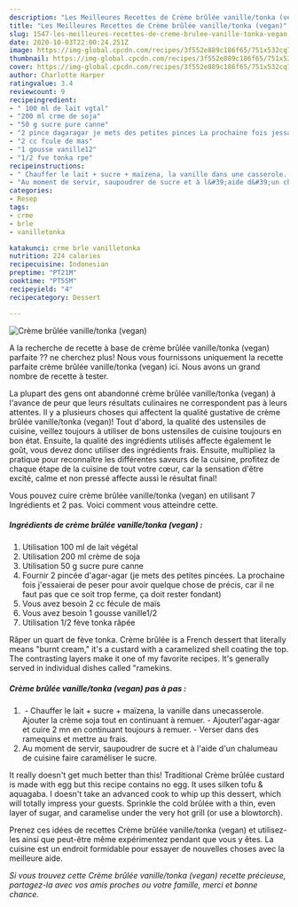 ```yaml
---
description: "Les Meilleures Recettes de Crème brûlée vanille/tonka (vegan)"
title: "Les Meilleures Recettes de Crème brûlée vanille/tonka (vegan)"
slug: 1547-les-meilleures-recettes-de-creme-brulee-vanille-tonka-vegan
date: 2020-10-03T22:00:24.251Z
image: https://img-global.cpcdn.com/recipes/3f552e889c186f65/751x532cq70/creme-brulee-vanilletonka-vegan-photo-principale-de-la-recette.jpg
thumbnail: https://img-global.cpcdn.com/recipes/3f552e889c186f65/751x532cq70/creme-brulee-vanilletonka-vegan-photo-principale-de-la-recette.jpg
cover: https://img-global.cpcdn.com/recipes/3f552e889c186f65/751x532cq70/creme-brulee-vanilletonka-vegan-photo-principale-de-la-recette.jpg
author: Charlotte Harper
ratingvalue: 3.4
reviewcount: 9
recipeingredient:
- " 100 ml de lait vgtal"
- "200 ml crme de soja"
- "50 g sucre pure canne"
- "2 pince dagaragar je mets des petites pinces La prochaine fois jessaierai de peser pour avoir quelque chose de prcis car il ne faut pas que ce soit trop ferme a doit rester fondant"
- "2 cc fcule de mas"
- "1 gousse vanille12"
- "1/2 fve tonka rpe"
recipeinstructions:
- "​ ​Chauffer le lait + sucre + maïzena, ​la ​vanille dans ​une ​cas​s​erole​. Ajouter la crème soja​ tout en continuant à remuer. Ajouter ​l&#39;​agar-agar et cuire 2 mn ​en continuant toujours à remuer. Verser dans des ramequins et mettre au frais."
- "Au moment de servir, saupoudrer de sucre et à l&#39;aide d&#39;un chalumeau de cuisine faire caraméliser le sucre."
categories:
- Resep
tags:
- crme
- brle
- vanilletonka

katakunci: crme brle vanilletonka 
nutrition: 224 calories
recipecuisine: Indonesian
preptime: "PT21M"
cooktime: "PT55M"
recipeyield: "4"
recipecategory: Dessert

---
```



![Crème brûlée vanille/tonka (vegan)](https://img-global.cpcdn.com/recipes/3f552e889c186f65/751x532cq70/creme-brulee-vanilletonka-vegan-photo-principale-de-la-recette.jpg)

A la recherche de recette à base de crème brûlée vanille/tonka (vegan) parfaite ?? ne cherchez plus! Nous vous fournissons uniquement la recette parfaite crème brûlée vanille/tonka (vegan) ici. Nous avons un grand nombre de recette à tester.

La plupart des gens ont abandonné crème brûlée vanille/tonka (vegan) à l'avance de peur que leurs résultats culinaires ne correspondent pas à leurs attentes. Il y a plusieurs choses qui affectent la qualité gustative de crème brûlée vanille/tonka (vegan)! Tout d'abord, la qualité des ustensiles de cuisine, veillez toujours à utiliser de bons ustensiles de cuisine toujours en bon état. Ensuite, la qualité des ingrédients utilisés affecte également le goût, vous devez donc utiliser des ingrédients frais. Ensuite, multipliez la pratique pour reconnaître les différentes saveurs de la cuisine, profitez de chaque étape de la cuisine de tout votre cœur, car la sensation d'être excité, calme et non pressé affecte aussi le résultat final!

<!--inarticleads1-->

Vous pouvez cuire crème brûlée vanille/tonka (vegan) en utilisant 7 Ingrédients et 2 pas. Voici comment vous atteindre cette.

##### Ingrédients de crème brûlée vanille/tonka (vegan) :

1. Utilisation  ​100 ml de lait végétal
1. Utilisation 200 ml crème de soja
1. Utilisation 50 g sucre pure canne
1. Fournir 2 pincée d&#39;agar-agar​ (je mets des petites pincées. La prochaine fois j&#39;essaierai de peser pour avoir quelque chose de précis, car il ne faut pas que ce soit trop ferme, ça doit rester fondant)​
1. Vous avez besoin 2 cc fécule de maïs
1. Vous avez besoin 1 gousse vanille​1/2
1. Utilisation 1/2 fève tonka râpée


Râper un quart de fève tonka. Crème brûlée is a French dessert that literally means &#34;burnt cream,&#34; it&#39;s a custard with a caramelized shell coating the top. The contrasting layers make it one of my favorite recipes. It&#39;s generally served in individual dishes called &#34;ramekins. 

<!--inarticleads2-->

##### Crème brûlée vanille/tonka (vegan) pas à pas :

1. ​ - ​Chauffer le lait + sucre + maïzena, ​la ​vanille dans ​une ​cas​s​erole​. Ajouter la crème soja​ tout en continuant à remuer. - Ajouter ​l&#39;​agar-agar et cuire 2 mn ​en continuant toujours à remuer. - Verser dans des ramequins et mettre au frais.
1. Au moment de servir, saupoudrer de sucre et à l&#39;aide d&#39;un chalumeau de cuisine faire caraméliser le sucre.


It really doesn&#39;t get much better than this! Traditional Crème brûlée custard is made with egg but this recipe contains no egg. It uses silken tofu &amp; aquagaba. I doesn&#39;t take an advanced cook to whip up this dessert, which will totally impress your guests. Sprinkle the cold brûlée with a thin, even layer of sugar, and caramelise under the very hot grill (or use a blowtorch). 

<!--inarticleads1-->

<p>
Prenez ces idées de recettes Crème brûlée vanille/tonka (vegan) et utilisez-les ainsi que peut-être même expérimentez pendant que vous y êtes. La cuisine est un endroit formidable pour essayer de nouvelles choses avec la meilleure aide.
</p>

<p>
<i>Si vous trouvez cette Crème brûlée vanille/tonka (vegan) recette précieuse, partagez-la avec vos amis proches ou votre famille, merci et bonne chance.</i>
</p>
